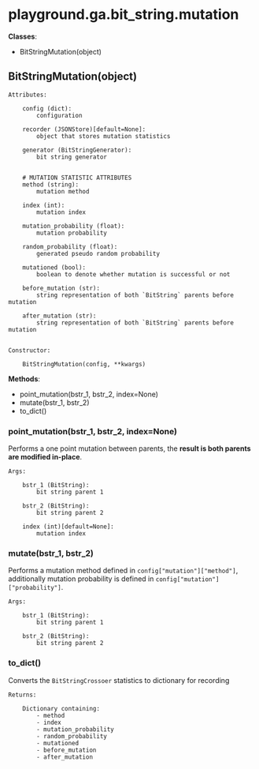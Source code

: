 # playground.ga.bit_string.mutation

**Classes**:
- BitStringMutation(object)


## BitStringMutation(object)

    Attributes:

        config (dict):
            configuration

        recorder (JSONStore)[default=None]:
            object that stores mutation statistics

        generator (BitStringGenerator):
            bit string generator


        # MUTATION STATISTIC ATTRIBUTES
        method (string):
            mutation method

        index (int):
            mutation index

        mutation_probability (float):
            mutation probability

        random_probability (float):
            generated pseudo random probability

        mutationed (bool):
            boolean to denote whether mutation is successful or not

        before_mutation (str):
            string representation of both `BitString` parents before mutation

        after_mutation (str):
            string representation of both `BitString` parents before mutation


    Constructor:

        BitStringMutation(config, **kwargs)



**Methods**:
- point_mutation(bstr_1, bstr_2, index=None)
- mutate(bstr_1, bstr_2)
- to_dict()



### point_mutation(bstr_1, bstr_2, index=None)
Performs a one point mutation between parents, the **result is both parents
are modified in-place**.

    Args:

        bstr_1 (BitString):
            bit string parent 1

        bstr_2 (BitString):
            bit string parent 2

        index (int)[default=None]:
            mutation index


### mutate(bstr_1, bstr_2)
Performs a mutation method defined in `config["mutation"]["method"]`,
additionally mutation probability is defined in
`config["mutation"]["probability"]`.

    Args:

        bstr_1 (BitString):
            bit string parent 1

        bstr_2 (BitString):
            bit string parent 2



### to_dict()
Converts the `BitStringCrossoer` statistics to dictionary for recording

    Returns:

        Dictionary containing:
            - method
            - index
            - mutation_probability
            - random_probability
            - mutationed
            - before_mutation
            - after_mutation
